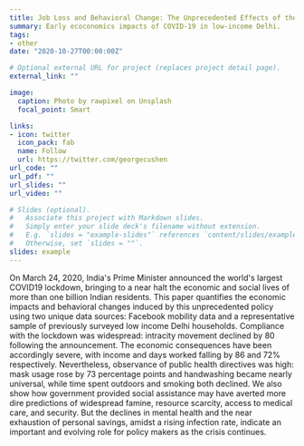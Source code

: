 ```yaml
---
title: Job Loss and Behavioral Change: The Unprecedented Effects of the India Lockdown in Delhi
summary: Early ecoconomics impacts of COVID-19 in low-income Delhi.
tags:
- other
date: "2020-10-27T00:00:00Z"

# Optional external URL for project (replaces project detail page).
external_link: ""

image:
  caption: Photo by rawpixel on Unsplash
  focal_point: Smart

links:
- icon: twitter
  icon_pack: fab
  name: Follow
  url: https://twitter.com/georgecushen
url_code: ""
url_pdf: ""
url_slides: ""
url_video: ""

# Slides (optional).
#   Associate this project with Markdown slides.
#   Simply enter your slide deck's filename without extension.
#   E.g. `slides = "example-slides"` references `content/slides/example-slides.md`.
#   Otherwise, set `slides = ""`.
slides: example
---
```


On March 24, 2020, India's Prime Minister announced the world's largest COVID19 lockdown, bringing to a near halt the economic and social lives of more than one billion Indian residents. This paper quantifies the economic impacts and behavioral changes induced by this unprecedented policy using two unique data sources: Facebook mobility data and a representative sample of previously surveyed low income Delhi households. Compliance with the lockdown was widespread: intracity movement declined by 80 following the announcement. The economic consequences have been accordingly severe, with income and days worked falling by 86 and 72% respectively. Nevertheless, observance of public health directives was high: mask usage rose by 73 percentage points and handwashing became nearly universal, while time spent outdoors and smoking both declined. We also show how government provided social assistance may have averted more dire predictions of widespread famine, resource scarcity, access to medical care, and security. But the declines in mental health and the near exhaustion of personal savings, amidst a rising infection rate, indicate an important and evolving role for policy makers as the crisis continues.
